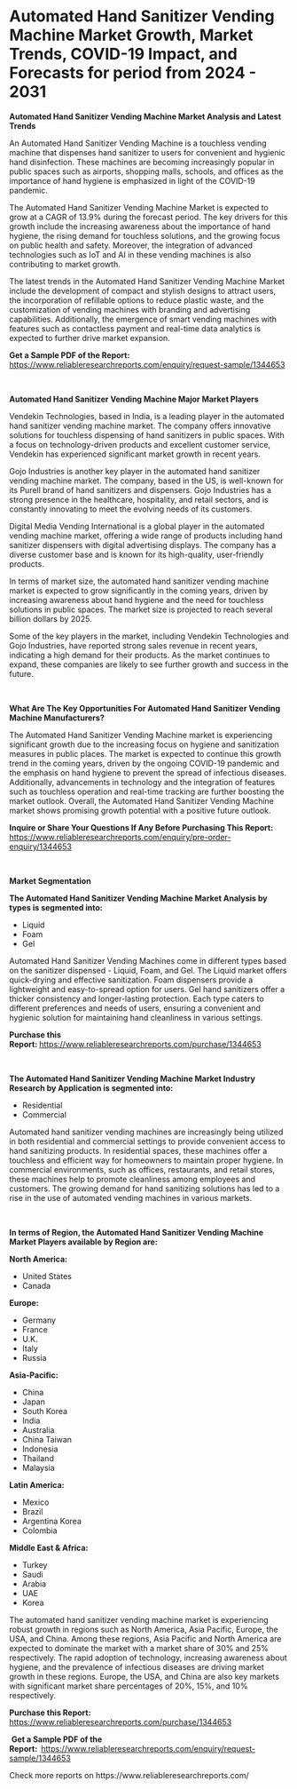 <p><h1>Automated Hand Sanitizer Vending Machine Market Growth, Market Trends, COVID-19 Impact, and Forecasts for period from 2024 - 2031</h1></p><p><strong>Automated Hand Sanitizer Vending Machine Market Analysis and Latest Trends</strong></p>
<p><p>An Automated Hand Sanitizer Vending Machine is a touchless vending machine that dispenses hand sanitizer to users for convenient and hygienic hand disinfection. These machines are becoming increasingly popular in public spaces such as airports, shopping malls, schools, and offices as the importance of hand hygiene is emphasized in light of the COVID-19 pandemic.</p><p>The Automated Hand Sanitizer Vending Machine Market is expected to grow at a CAGR of 13.9% during the forecast period. The key drivers for this growth include the increasing awareness about the importance of hand hygiene, the rising demand for touchless solutions, and the growing focus on public health and safety. Moreover, the integration of advanced technologies such as IoT and AI in these vending machines is also contributing to market growth.</p><p>The latest trends in the Automated Hand Sanitizer Vending Machine Market include the development of compact and stylish designs to attract users, the incorporation of refillable options to reduce plastic waste, and the customization of vending machines with branding and advertising capabilities. Additionally, the emergence of smart vending machines with features such as contactless payment and real-time data analytics is expected to further drive market expansion.</p></p>
<p><strong>Get a Sample PDF of the Report:&nbsp;</strong> <a href="https://www.reliableresearchreports.com/enquiry/request-sample/1344653">https://www.reliableresearchreports.com/enquiry/request-sample/1344653</a></p>
<p>&nbsp;</p>
<p><strong>Automated Hand Sanitizer Vending Machine Major Market Players</strong></p>
<p><p>Vendekin Technologies, based in India, is a leading player in the automated hand sanitizer vending machine market. The company offers innovative solutions for touchless dispensing of hand sanitizers in public spaces. With a focus on technology-driven products and excellent customer service, Vendekin has experienced significant market growth in recent years.</p><p>Gojo Industries is another key player in the automated hand sanitizer vending machine market. The company, based in the US, is well-known for its Purell brand of hand sanitizers and dispensers. Gojo Industries has a strong presence in the healthcare, hospitality, and retail sectors, and is constantly innovating to meet the evolving needs of its customers.</p><p>Digital Media Vending International is a global player in the automated vending machine market, offering a wide range of products including hand sanitizer dispensers with digital advertising displays. The company has a diverse customer base and is known for its high-quality, user-friendly products.</p><p>In terms of market size, the automated hand sanitizer vending machine market is expected to grow significantly in the coming years, driven by increasing awareness about hand hygiene and the need for touchless solutions in public spaces. The market size is projected to reach several billion dollars by 2025.</p><p>Some of the key players in the market, including Vendekin Technologies and Gojo Industries, have reported strong sales revenue in recent years, indicating a high demand for their products. As the market continues to expand, these companies are likely to see further growth and success in the future.</p></p>
<p>&nbsp;</p>
<p><strong>What Are The Key Opportunities For Automated Hand Sanitizer Vending Machine Manufacturers?</strong></p>
<p><p>The Automated Hand Sanitizer Vending Machine market is experiencing significant growth due to the increasing focus on hygiene and sanitization measures in public places. The market is expected to continue this growth trend in the coming years, driven by the ongoing COVID-19 pandemic and the emphasis on hand hygiene to prevent the spread of infectious diseases. Additionally, advancements in technology and the integration of features such as touchless operation and real-time tracking are further boosting the market outlook. Overall, the Automated Hand Sanitizer Vending Machine market shows promising growth potential with a positive future outlook.</p></p>
<p><strong>Inquire or Share Your Questions If Any Before Purchasing This Report:</strong> <a href="https://www.reliableresearchreports.com/enquiry/pre-order-enquiry/1344653">https://www.reliableresearchreports.com/enquiry/pre-order-enquiry/1344653</a></p>
<p>&nbsp;</p>
<p><strong>Market Segmentation</strong></p>
<p><strong>The Automated Hand Sanitizer Vending Machine Market Analysis by types is segmented into:</strong></p>
<p><ul><li>Liquid</li><li>Foam</li><li>Gel</li></ul></p>
<p><p>Automated Hand Sanitizer Vending Machines come in different types based on the sanitizer dispensed - Liquid, Foam, and Gel. The Liquid market offers quick-drying and effective sanitization. Foam dispensers provide a lightweight and easy-to-spread option for users. Gel hand sanitizers offer a thicker consistency and longer-lasting protection. Each type caters to different preferences and needs of users, ensuring a convenient and hygienic solution for maintaining hand cleanliness in various settings.</p></p>
<p><strong>Purchase this Report:&nbsp;</strong><a href="https://www.reliableresearchreports.com/purchase/1344653">https://www.reliableresearchreports.com/purchase/1344653</a></p>
<p>&nbsp;</p>
<p><strong>The Automated Hand Sanitizer Vending Machine Market Industry Research by Application is segmented into:</strong></p>
<p><ul><li>Residential</li><li>Commercial</li></ul></p>
<p><p>Automated hand sanitizer vending machines are increasingly being utilized in both residential and commercial settings to provide convenient access to hand sanitizing products. In residential spaces, these machines offer a touchless and efficient way for homeowners to maintain proper hygiene. In commercial environments, such as offices, restaurants, and retail stores, these machines help to promote cleanliness among employees and customers. The growing demand for hand sanitizing solutions has led to a rise in the use of automated vending machines in various markets.</p></p>
<p>&nbsp;</p>
<p><strong>In terms of Region, the Automated Hand Sanitizer Vending Machine Market Players available by Region are:</strong></p>
<p>
    <p> <strong> North America: </strong>
        <ul>
            <li>United States</li>
            <li>Canada</li>
        </ul>
        </p> 
    <p> <strong> Europe: </strong>
        <ul>
            <li>Germany</li>
            <li>France</li>
            <li>U.K.</li>
            <li>Italy</li>
            <li>Russia</li>
        </ul>
        </p> 
    <p> <strong> Asia-Pacific: </strong>
        <ul>
            <li>China</li>
            <li>Japan</li>
            <li>South Korea</li>
            <li>India</li>
            <li>Australia</li>
            <li>China Taiwan</li>
            <li>Indonesia</li>
            <li>Thailand</li>
            <li>Malaysia</li>
        </ul>
        </p> 
    <p> <strong> Latin America: </strong>
        <ul>
            <li>Mexico</li>
            <li>Brazil</li>
            <li>Argentina Korea</li>
            <li>Colombia</li>
        </ul>
        </p> 
    <p> <strong> Middle East & Africa: </strong>
        <ul>
            <li>Turkey</li>
            <li>Saudi</li>
            <li>Arabia</li>
            <li>UAE</li>
            <li>Korea</li>
        </ul>
    </p>
    </p>
<p><p>The automated hand sanitizer vending machine market is experiencing robust growth in regions such as North America, Asia Pacific, Europe, the USA, and China. Among these regions, Asia Pacific and North America are expected to dominate the market with a market share of 30% and 25% respectively. The rapid adoption of technology, increasing awareness about hygiene, and the prevalence of infectious diseases are driving market growth in these regions. Europe, the USA, and China are also key markets with significant market share percentages of 20%, 15%, and 10% respectively.</p></p>
<p><strong>Purchase this Report: </strong><a href="https://www.reliableresearchreports.com/purchase/1344653">https://www.reliableresearchreports.com/purchase/1344653</a></p>
<p>&nbsp;<strong>Get a Sample PDF of the Report:&nbsp;&nbsp;</strong><a href="https://www.reliableresearchreports.com/enquiry/request-sample/1344653">https://www.reliableresearchreports.com/enquiry/request-sample/1344653</a></p>
<p><strong></strong></p>
<p>Check more reports on https://www.reliableresearchreports.com/</p>
